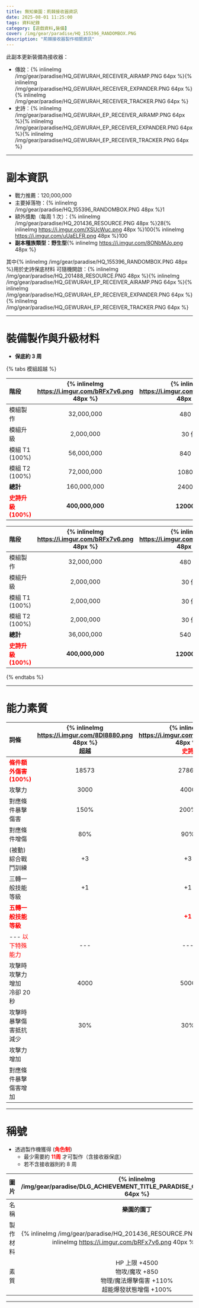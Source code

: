 ```yaml
---
title: 無知樂園：荊棘接收器資訊
date: 2025-08-01 11:25:00
tags: 資料紀錄
category: [遊戲資料,裝備]
cover: /img/gear/paradise/HQ_155396_RANDOMBOX.PNG
description: "荊棘接收器製作相關資訊"
---
```


此副本更新裝備為接收器：
- 傳說：{% inlineImg /img/gear/paradise/HQ_GEWURAH_RECEIVER_AIRAMP.PNG 64px %}{% inlineImg /img/gear/paradise/HQ_GEWURAH_RECEIVER_EXPANDER.PNG 64px %}{% inlineImg /img/gear/paradise/HQ_GEWURAH_RECEIVER_TRACKER.PNG 64px %}
- 史詩：{% inlineImg /img/gear/paradise/HQ_GEWURAH_EP_RECEIVER_AIRAMP.PNG 64px %}{% inlineImg /img/gear/paradise/HQ_GEWURAH_EP_RECEIVER_EXPANDER.PNG 64px %}{% inlineImg /img/gear/paradise/HQ_GEWURAH_EP_RECEIVER_TRACKER.PNG 64px %}

---
# 副本資訊

- 戰力推薦：120,000,000
- 主要掉落物：{% inlineImg /img/gear/paradise/HQ_155396_RANDOMBOX.PNG 48px %}1
- 額外獎勵（每周 1 次）：{% inlineImg /img/gear/paradise/HQ_201436_RESOURCE.PNG 48px %}28{% inlineImg https://i.imgur.com/XSUcWuc.png 48px %}100{% inlineImg https://i.imgur.com/uUaELFR.png 48px %}100
- **副本種族類型：野生型**{% inlineImg https://i.imgur.com/8ONbMJo.png 48px %}

其中{% inlineImg /img/gear/paradise/HQ_155396_RANDOMBOX.PNG 48px %}用於史詩保底材料
可隨機開啟：{% inlineImg /img/gear/paradise/HQ_201488_RESOURCE.PNG 48px %}{% inlineImg /img/gear/paradise/HQ_GEWURAH_EP_RECEIVER_AIRAMP.PNG 64px %}{% inlineImg /img/gear/paradise/HQ_GEWURAH_EP_RECEIVER_EXPANDER.PNG 64px %}{% inlineImg /img/gear/paradise/HQ_GEWURAH_EP_RECEIVER_TRACKER.PNG 64px %}

---
# 裝備製作與升級材料

- **保底約 3 周**

{% tabs 模組超越 %}

<!-- tab 保底-->

|階段| {% inlineImg https://i.imgur.com/bRFx7v6.png 48px %} | {% inlineImg https://i.imgur.com/XSUcWuc.png 48px %} | {% inlineImg https://i.imgur.com/uUaELFR.png 48px %}  | {% inlineImg /img/gear/paradise/HQ_201436_RESOURCE.PNG 48px %} |  {% inlineImg /img/gear/paradise/HQ_201488_RESOURCE.PNG 48px %} |
|:-|:-:|:-:|:-:|:-:|:-:|
|模組製作|32,000,000|480 個|480 個|16 個|-|
|模組升級|2,000,000|30 個|30 個|1 個|-|
|模組 T1 (100%)|56,000,000|840 個|840 個|28 個|-|
|模組 T2 (100%)|72,000,000|1080 個|1080 個|36 個|-|
|**總計**|160,000,000|2400 個|2400 個|80 個|-|
|**<font color=red>史詩升級(100%)</font>**|**400,000,000**|**12000 個**|**12000 個**|-|**1000 個**|

<!-- endtab -->

<!-- tab 秘藥-->

|階段| {% inlineImg https://i.imgur.com/bRFx7v6.png 48px %} | {% inlineImg https://i.imgur.com/XSUcWuc.png 48px %} | {% inlineImg https://i.imgur.com/uUaELFR.png 48px %}  | {% inlineImg /img/gear/paradise/HQ_201436_RESOURCE.PNG 48px %} | {% inlineImg https://i.imgur.com/6qBUfOf.png 48px %} | {% inlineImg /img/gear/paradise/HQ_201488_RESOURCE.PNG 48px %} |
|:-|:-:|:-:|:-:|:-:|:-:|:-:|
|模組製作|32,000,000|480 個|480 個|16 個|-|-|
|模組升級|2,000,000|30 個|30 個|1 個|-|-|
|模組 T1 (100%)|2,000,000|30 個|30 個|1 個|28 個|-|
|模組 T2 (100%)|2,000,000|30 個|30 個|1 個|36 個|-|
|**總計**|36,000,000|540 個|540 個|18 個|64 個|-|
|**<font color=red>史詩升級(100%)</font>**|**400,000,000**|**12000 個**|**12000 個**|-|-|**1000 個**|

<!-- endtab -->

{% endtabs %}


---

# 能力素質

|詞條|{% inlineImg https://i.imgur.com/8DI8880.png 48px %}<br>**超越**|{% inlineImg https://i.imgur.com/mZL3pXx.png 48px %}<br>**<font color=red>史詩</font>**|{% inlineImg /img/gear/paradise/HQ_GEWURAH_RECEIVER_AIRAMP.PNG 48px %}<br>**超越**|{% inlineImg /img/gear/paradise/HQ_GEWURAH_EP_RECEIVER_AIRAMP.PNG 48px %}<br>**<font color=red>史詩</font>**
|:-|:-:|:-:|:-:|:-:|
|**<font color=red>條件額外傷害(100%)</font>**|18573|27860|35289|52004
|攻擊力|3000|4000|4800|6600
|對應條件暴擊傷害|150%|200%|240%|330%
|對應條件增傷|80%|90%|80%|90%
|(被動)綜合戰鬥訓練| +3| +3| +3| +3
|三轉一般技能等級| +1| +1| +1| +1
|**<font color=red>五轉一般技能等級</font>**|| **<font color=red>+1</font>**|| **<font color=red>+1</font>**
|--- <font color=red>以下特殊能力</font>|---|---|---|---|
|攻擊時攻擊力增加<br>冷卻 20 秒|4000|5000||
|攻擊時暴擊傷害抵抗減少|30%|30%||
|攻擊力增加|||4800|6600
|對應條件暴擊傷害增加|||120%|165%

---

# 稱號

+ 透過製作機獲得 (**<font color=red>角色制</font>**)
  - 最少需要約 **<font color=red>11周</font>** 才可製作（含接收器保底）
  - 若不含接收器則約 8 周

|圖片| {% inlineImg /img/gear/paradise/DLG_ACHIEVEMENT_TITLE_PARADISE_OF_IGNORANCE.PNG 64px %}  |
|:-:|:-:|
|名稱|**樂園的園丁**|
|製作材料|{% inlineImg /img/gear/paradise/HQ_201436_RESOURCE.PNG 40px %}x200 + {% inlineImg https://i.imgur.com/bRFx7v6.png 40px %}x5000萬|
|素質|HP 上限 +4500<br>物攻/魔攻 +850<br>物理/魔法爆擊傷害 +110%<br>超能爆發狀態增傷 +100%|

---